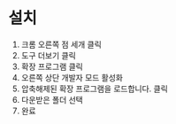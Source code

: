 # 설치

1. 크롬 오른쪽 점 세개 클릭
2. 도구 더보기 클릭
3. 확장 프로그램 클릭
4. 오른쪽 상단 개발자 모드 활성화
5. 압축해제된 확장 프로그램을 로드합니다. 클릭
6. 다운받은 폴더 선택
7. 완료
